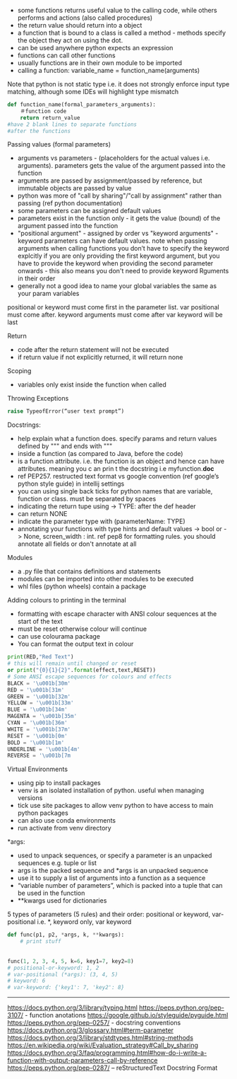 - some functions returns useful value to the calling code, while others performs and actions (also called procedures)
- the return value should return into a object
- a function that is bound to a class is called a method - methods specify the object they act on using the dot.
- can be used anywhere python expects an expression
- functions can call other functions
- usually functions are in their own module to be imported
- calling a function: variable_name = function_name(arguments)

Note that python is not static type i.e. it does not strongly enforce input type matching, although some IDEs will highlight type mismatch


``` python
def function_name(formal_parameters_arguments):
	＃function code
	return return_value
#have 2 blank lines to separate functions
#after the functions
``` 

Passing values (formal parameters)
- arguments vs parameters - (placeholders for the actual values i.e. arguments). parameters gets the value of the argument passed into the function
- arguments are passed by assignment/passed by reference, but immutable objects are passed by value
- python was more of "call by sharing"/"call by assignment" rather than passing (ref python documentation)
- some parameters can be assigned default values
- parameters exist in the function only - it gets the value (bound) of the argument passed into the function
- "positional argument" - assigned by order vs "keyword arguments" - keyword parameters can have default values. note when passing arguments when calling functions you don’t have to specify the keyword explcitly if you are only providing the first keyword argument, but you have to provide the keyword when providing the second parameter onwards - this also means you don't need to provide keyword Rguments in their order
- generally not a good idea to name your global variables the same as your param variables

positional or keyword must come first in the parameter list. var positional must come after. keyword arguments must come after
var keyword will be last 


Return
- code after the return statement will not be executed
- if return value if not explicitly returned, it will return none

Scoping
- variables only exist inside the function when called

Throwing Exceptions
``` python
raise TypeofError(“user text prompt”)
``` 

Docstrings: 
- help explain what a function does. specify params and return values
	defined by """ and ends with """
- inside a function (as compared to Java, before the code)
- is a function attribute. i.e. the function is an object and hence can have attributes. meaning you c an prin t the docstring i.e myfunction.__doc__
- ref PEP257. restructed text format vs google convention (ref google’s python style guide) in intellij settings
- you can using single back ticks for python names that are variable, function or class. must be separated by spaces
- indicating the return tupe using -> TYPE: after the def header
- can return NONE
- indicate the parameter type with (parameterName: TYPE)
- annotating your functions with type hints and default values -> bool or -> None, screen_width : int. ref pep8 for formatting rules. you should annotate all fields or don't annotate at all


Modules
- a .py file that contains definitions and statements
- modules can be imported into other modules to be executed
- whl files (python wheels) contain a package


Adding colours to printing in the terminal
- formatting with escape character with ANSI colour sequences at the start of the text
- must be reset otherwise colour will continue
- can use colourama package
- You can format the output text in colour
``` python
print(RED,"Red Text")
# this will remain until changed or reset
or print("{0}{1}{2}".format(effect,text,RESET))
# Some ANSI escape sequences for colours and effects
BLACK = '\u001b[30m'
RED = '\u001b[31m'
GREEN = '\u001b[32m'
YELLOW = '\u001b[33m'
BLUE = '\u001b[34m'
MAGENTA = '\u001b[35m'
CYAN = '\u001b[36m'
WHITE = '\u001b[37m'
RESET = '\u001b[0m'
BOLD = '\u001b[1m'
UNDERLINE = '\u001b[4m'
REVERSE = '\u001b[7m
```

Virtual Environments
- using pip to install packages
- venv is an isolated installation of python. useful when managing versions
- tick use site packages to allow venv python to have access to main python packages
- can also use conda environments
- run activate from venv directory


*args:
- used to unpack sequences, or specify a parameter is an unpacked sequences e.g. tuple or list
- args is the packed sequence and *args is an unpacked sequence
- use it to supply a list of arguments into a function as a sequence
- “variable number of parameters”, which is packed into a tuple that can be used in the function
- **kwargs used for dictionaries 

5 types of parameters (5 rules) and their order: positional or keyword, var-positional i.e. *, keyword only, var keyword

``` python 
def func(p1, p2, *args, k, **kwargs):
    # print stuff
	
	
func(1, 2, 3, 4, 5, k=6, key1=7, key2=8)
# positional-or-keyword: 1, 2
# var-positional (*args): (3, 4, 5)
# keyword: 6
# var-keyword: {'key1': 7, 'key2': 8}
```

---
https://docs.python.org/3/library/typing.html
https://peps.python.org/pep-3107/ - function anotations
https://google.github.io/styleguide/pyguide.html
https://peps.python.org/pep-0257/ - docstring conventions
https://docs.python.org/3/glossary.html#term-parameter
https://docs.python.org/3/library/stdtypes.html#string-methods
https://en.wikipedia.org/wiki/Evaluation_strategy#Call_by_sharing
https://docs.python.org/3/faq/programming.html#how-do-i-write-a-function-with-output-parameters-call-by-reference
https://peps.python.org/pep-0287/  – reStructuredText Docstring Format

